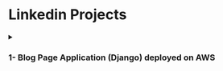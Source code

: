# Linkedin Projects
<body>
  <details>
    <summary><h3>1- Blog Page Application (Django) deployed on AWS</h3></summary>
    <br>
    <ul>
      <li>
        <details>
          <summary>1- Blog Page Application (Django) deployed on AWS Application Load Balancer with Auto Scaling, S3, Relational Database Service(RDS), VPC's Components, Lambda, DynamoDB and Cloudfront with Route 53</summary>
          <br>
          <ol>
            <li>Create an AWS account and set up environment including VPC, Subnets, Route Table, and Security Groups</li>
            <li>Create an Amazon RDS database for the Django application, and configure its security group</li>
            <li>Create an S3 bucket to store static files, and configure its CORS policy and bucket policy</li>
            <li>Create a Django application and configure its settings.py file to use the RDS database and S3 bucket for static files storage</li>
            <li>Create an EC2 instance and deploy the Django application on it</li>
            <li>Set up an Application Load Balancer (ALB) to distribute traffic to multiple EC2 instances</li>
            <li>Set up an Auto Scaling Group (ASG) to automatically launch and terminate EC2 instances based on traffic load</li>
            <li>Set up Amazon CloudFront to serve static files from the S3 bucket with a custom domain name</li>
            <li>Set up Amazon Route 53 to route traffic to the application through the ALB and CloudFront distribution</li>
            <li>Set up AWS Lambda functions to automate various tasks such as backups, email notifications, and more</

